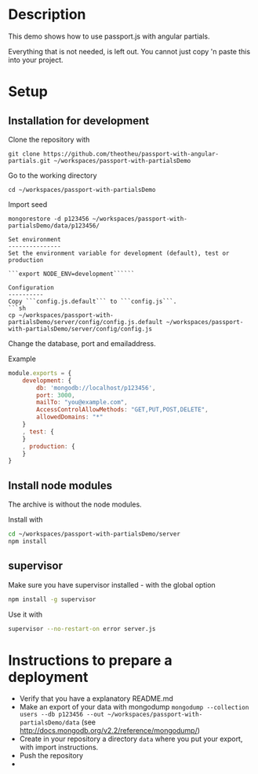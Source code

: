 Description
===========
This demo shows how to use passport.js with angular partials.

Everything that is not needed, is left out. You cannot just copy 'n paste this into your project.


Setup
=====
Installation for development
----------------------------

Clone the repository with
```
git clone https://github.com/theotheu/passport-with-angular-partials.git ~/workspaces/passport-with-partialsDemo
```

Go to the working directory
```
cd ~/workspaces/passport-with-partialsDemo
```

Import seed
```
mongorestore -d p123456 ~/workspaces/passport-with-partialsDemo/data/p123456/

Set environment
---------------
Set the environment variable for development (default), test or production

```export NODE_ENV=development``````

Configuration
----------
Copy ```config.js.default``` to ```config.js```.
```sh
cp ~/workspaces/passport-with-partialsDemo/server/config/config.js.default ~/workspaces/passport-with-partialsDemo/server/config/config.js
```

Change the database, port and emailaddress.

Example
```javascript
module.exports = {
    development: {
        db: 'mongodb://localhost/p123456',
        port: 3000,
        mailTo: "you@example.com",
        AccessControlAllowMethods: "GET,PUT,POST,DELETE",
        allowedDomains: "*"
    }
    , test: {
    }
    , production: {
    }
}
```

Install node modules
----------
The archive is without the node modules.

Install with
```sh
cd ~/workspaces/passport-with-partialsDemo/server
npm install
```

supervisor
----------
Make sure you have supervisor installed - with the global option

```sh
npm install -g supervisor
```

Use it with
```sh
supervisor --no-restart-on error server.js
```

Instructions to prepare a deployment
===================================

* Verify that you have a explanatory README.md
* Make an export of your data with mongodump ```mongodump --collection users --db p123456 --out ~/workspaces/passport-with-partialsDemo/data``` (see http://docs.mongodb.org/v2.2/reference/mongodump/)
* Create in your repository a directory ```data``` where you put your export, with import instructions.
* Push the repository
*
